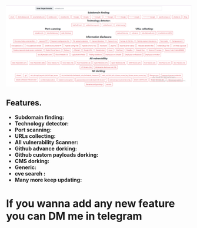 
<img src="./images/recon-engine.png" alt="Recon Engine">

## Features. 

- **Subdomain finding:**
- **Technology detector:**
- **Port scanning:**
- **URLs collecting:**
- **All vulnerability Scanner:**
- **Github advance dorking:**
- **Github custom payloads dorking:**
- **CMS dorking:**
- **Generic:**
- **cve search :**
- **Many more keep updating:**

# If you wanna add any new feature you can DM me in telegram
